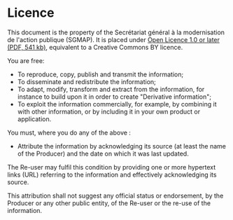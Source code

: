 # Licence
This document is the property of the <span lang="fr">Secrétariat général à la modernisation de l'action publique</span> (SGMAP). It is placed under [Open Licence 1.0 or later (PDF, 541 kb)](http://ddata.over-blog.com/xxxyyy/4/37/99/26/licence/Licence-Ouverte-Open-Licence-ENG.pdf), equivalent to a Creative Commons BY licence.

You are free:
* To reproduce, copy, publish and transmit the information;
* To disseminate and redistribute the information;
* To adapt, modify, transform and extract from the information, for instance to build upon it in order to create "Derivative information";
* To exploit the information commercially, for example, by combining it with other information, or by including it in your own product or application.

You must, where you do any of the above :
* Attribute the information by acknowledging its source (at least the name of the Producer) and the date on which it was last updated.

The Re-user may fulfil this condition by providing one or more hypertext links (URL) referring to the information and effectively acknowledging its source.

This attribution shall not suggest any official status or endorsement, by the Producer or any other public entity, of the Re-user or the re-use of the information. 